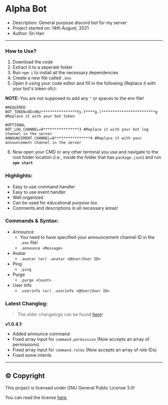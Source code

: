 # Alpha Bot
* Description: General purpose discord bot for my server
* Project started on: 14th August, 2021
* Author: Sri Hari

-------

### How to Use?
1. Download the code
2. Extract it to a seperate folder
3. Run `npm i` to install all the necessary dependencies
4. Create a new file called `.env`
5. Open it using your code editor and fill in the following (Replace it with your bot's token ofc):

**NOTE:** You are not supposed to add any `"` or spaces to the env file!
```env
#REQUIRED
BOT_TOKEN=ODc0Nz****************Yy.Y****g.l************************g #Replace it with your bot token

#OPTIONAL
BOT_LOG_CHANNEL=8****************3 #Replace it with your bot log channel in the server
ANNOUNCEMENT_CHANNEL=8****************4 #Replace it with your announcement channel in the server
```
6. Now open your CMD or any other terminal you use and navigate to the root folder location (i.e., inside the folder that has `package.json`) and run **`npm start`**

### Highlights:
- Easy to use command handler
- Easy to use event handler
- Well organized
- Can be used for educational purpose too
- Comments and descriptions in all necessary areas!

### Commands & Syntax:
- Announce
  - You need to have specified your announcement channel ID in the `.env` file!
  - `.announce <Message>`
- Avatar
  - `.avatar (or) .avatar <@User/User ID>`
- Ping
  - `.ping`
- Purge
  - `.purge <Count>`
- User Info
  - `.userinfo (or) .userinfo <@User/User ID>`

### Latest Changlog:
> The older changelogs can be found [here](https://github.com/SriHari-15/Alpha-Bot/blob/master/Changelog.md)!

**v1.0.4.1:**
- Added announce command
- Fixed array input for `command.permission` (Now accepts an array of permissions)
- Fixed array input for `command.roles` (Now accepts an array of role IDs)
- Fixed some intents

-----

## ©️ Copyright
This project is licensed under GNU General Public License 3.0!

You can read the license [here](https://github.com/SriHari-15/Alpha-Bot/blob/master/LICENSE.md).
